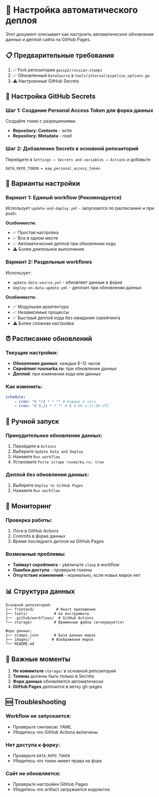 # 🚀 Настройка автоматического деплоя

Этот документ описывает как настроить автоматическое обновление данных и деплой сайта на GitHub Pages.

## 📋 Предварительные требования

1. ✅ Fork репозитория `gwisp2/russian-stamps`
2. ✅ Обновленный `DataSource` в `tools/internal/pipeline_options.go`
3. ⚠️ Настроенные GitHub Secrets

## 🔑 Настройка GitHub Secrets

### **Шаг 1: Создание Personal Access Token для форка данных**

Создайте токен с разрешениями:

-   **Repository: Contents** - write
-   **Repository: Metadata** - read

### **Шаг 2: Добавление Secrets в основной репозиторий**

Перейдите в `Settings → Secrets and variables → Actions` и добавьте:

```
DATA_REPO_TOKEN = ваш_personal_access_token
```

## 🔄 Варианты настройки

### **Вариант 1: Единый workflow (Рекомендуется)**

Использует `update-and-deploy.yml` - запускается по расписанию и при push.

**Особенности:**

-   ✅ Простая настройка
-   ✅ Все в одном месте
-   ✅ Автоматический деплой при обновлении кода
-   ⚠️ Более длительное выполнение

### **Вариант 2: Раздельные workflows**

Использует:

-   `update-data-source.yml` - обновляет данные в форке
-   `deploy-on-data-update.yml` - деплоит при обновлении данных

**Особенности:**

-   ✅ Модульная архитектура
-   ✅ Независимые процессы
-   ✅ Быстрый деплой кода без ожидания скрейпинга
-   ⚠️ Более сложная настройка

## ⏰ Расписание обновлений

### **Текущие настройки:**

-   **Обновление данных**: каждые 6-12 часов
-   **Скрейпинг rusmarka.ru**: при обновлении данных
-   **Деплой**: при изменении кода или данных

### **Как изменить:**

```yaml
schedule:
    - cron: "0 */4 * * *" # Каждые 4 часа
    - cron: "0 9,21 * * *" # В 9:00 и 21:00 UTC
```

## 🎯 Ручной запуск

### **Принудительное обновление данных:**

1. Перейдите в `Actions`
2. Выберите `Update Data and Deploy`
3. Нажмите `Run workflow`
4. Установите `Force scrape rusmarka.ru: true`

### **Деплой без обновления данных:**

1. Выберите `Deploy to GitHub Pages`
2. Нажмите `Run workflow`

## 🔧 Мониторинг

### **Проверка работы:**

1. Логи в GitHub Actions
2. Commits в форке данных
3. Время последнего деплоя на GitHub Pages

### **Возможные проблемы:**

-   **Таймаут скрейпинга** - увеличьте `sleep` в workflow
-   **Ошибки доступа** - проверьте токены
-   **Отсутствие изменений** - нормально, если новых марок нет

## 📊 Структура данных

```
Основной репозиторий:
├── frontend/          # React приложение
├── tools/            # Go инструменты
├── .github/workflows/  # GitHub Actions
└── storage/          # Временные файлы (игнорируется)

Форк данных:
├── stamps.json       # База данных марок
├── images/          # Изображения марок
└── README.md
```

## 🚨 Важные моменты

1. **Не коммитьте** `storage/` в основной репозиторий
2. **Токены** должны быть только в Secrets
3. **Форк данных** обновляется автоматически
4. **GitHub Pages** деплоится в ветку gh-pages

## 🆘 Troubleshooting

### Workflow не запускается:

-   Проверьте синтаксис YAML
-   Убедитесь что GitHub Actions включены

### Нет доступа к форку:

-   Проверьте `DATA_REPO_TOKEN`
-   Убедитесь что токен имеет права на форк

### Сайт не обновляется:

-   Проверьте настройки GitHub Pages
-   Убедитесь что artifact загружается корректно
